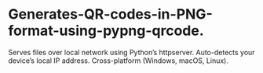 # Generates-QR-codes-in-PNG-format-using-pypng-qrcode.
  Serves files over local network using Python’s httpserver.  Auto-detects your device’s local IP address.  Cross-platform (Windows, macOS, Linux).
